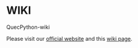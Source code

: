 # WIKI
QuecPython-wiki 

Please visit our [official website](https://python.quectel.com/) and this [wiki page](https://python.quectel.com/wiki/).
